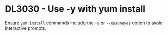# DL3030 - Use -y with yum install

Ensure `yum install` commands include the `-y` or `--assumeyes` option to avoid interactive prompts.
